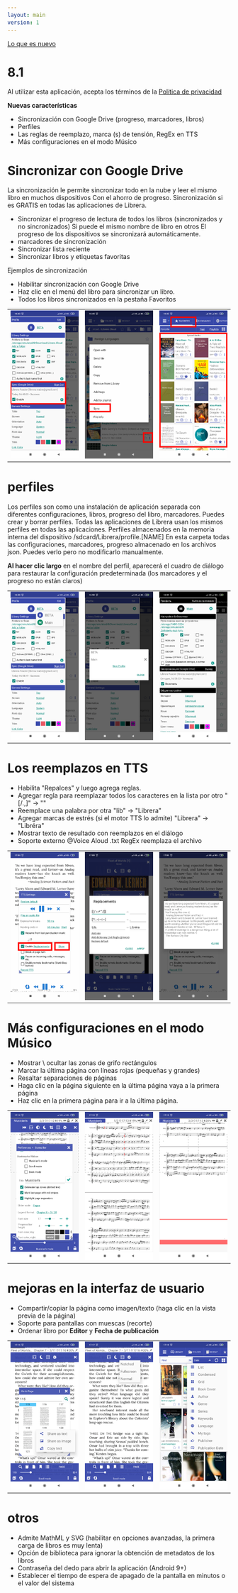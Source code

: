 ```yaml
---
layout: main
version: 1
---
```

[Lo que es nuevo](/wiki/what-is-new/es)

# 8.1

Al utilizar esta aplicación, acepta los términos de la [Política de privacidad](/wiki/PrivacyPolicy/es)

**Nuevas características**

* Sincronización con Google Drive (progreso, marcadores, libros)
* Perfiles
* Las reglas de reemplazo, marca (s) de tensión, RegEx en TTS
* Más configuraciones en el modo Músico


# Sincronizar con Google Drive

La sincronización le permite sincronizar todo en la nube y leer el mismo libro en muchos dispositivos
Con el ahorro de progreso. Sincronización si es GRATIS en todas las aplicaciones de Librera.

* Sincronizar el progreso de lectura de todos los libros (sincronizados y no sincronizados) Si puede el mismo nombre de libro en otros
El progreso de los dispositivos se sincronizará automáticamente.
* marcadores de sincronización
* Sincronizar lista reciente
* Sincronizar libros y etiquetas favoritas

Ejemplos de sincronización

* Habilitar sincronización con Google Drive
* Haz clic en el menú del libro para sincronizar un libro.
* Todos los libros sincronizados en la pestaña Favoritos

||||
|-|-|-|
|![](1.png)|![](3.png)|![](2.png)|
 
 
# perfiles

Los perfiles son como una instalación de aplicación separada con diferentes configuraciones, libros, progreso del libro, marcadores.
Puedes crear y borrar perfiles. Todas las aplicaciones de Librera usan los mismos perfiles en todas las aplicaciones.
Perfiles almacenados en la memoria interna del dispositivo /sdcard/Librera/profile.[NAME]
En esta carpeta todas las configuraciones, marcadores, progreso almacenado en los archivos json.
Puedes verlo pero no modificarlo manualmente.

**Al hacer clic largo** en el nombre del perfil, aparecerá el cuadro de diálogo para restaurar la configuración predeterminada (los marcadores y el progreso no están claros)

||||
|-|-|-|
|![](4.png)|![](5.png)|![](6.png)|

# Los reemplazos en TTS

* Habilita &quot;Repalces&quot; y luego agrega reglas.
* Agregar regla para reemplazar todos los caracteres en la lista por otro &quot;[/.,]&quot; -&gt; &quot;&quot;
* Reemplace una palabra por otra &quot;lib&quot; -&gt; &quot;Librera&quot;
* Agregar marcas de estrés (si el motor TTS lo admite) &quot;Librera&quot; -&gt; &quot;Libréra&quot;
* Mostrar texto de resultado con reemplazos en el diálogo
* Soporte externo @Voice Aloud .txt RegEx reemplaza el archivo

||||
|-|-|-|
|![](7.png)|![](8.png)|![](9.png)|


# Más configuraciones en el modo Músico

* Mostrar \ ocultar las zonas de grifo rectángulos
* Marcar la última página con líneas rojas (pequeñas y grandes)
* Resaltar separaciones de páginas
* Haga clic en la página siguiente en la última página vaya a la primera página
* Haz clic en la primera página para ir a la última página.

||||
|-|-|-|
|![](10.png)|![](11.png)|![](12.png)|

# mejoras en la interfaz de usuario

* Compartir/copiar la página como imagen/texto (haga clic en la vista previa de la página)
* Soporte para pantallas con muescas (recorte)
* Ordenar libro por **Editor** y **Fecha de publicación**

||||
|-|-|-|
|![](13.png)|![](14.png)|![](15.png)|


# otros

* Admite MathML y SVG (habilitar en opciones avanzadas, la primera carga de libros es muy lenta)
* Opción de biblioteca para ignorar la obtención de metadatos de los libros
* Contraseña del dedo para abrir la aplicación (Android 9+)
* Establecer el tiempo de espera de apagado de la pantalla en minutos o el valor del sistema



 
